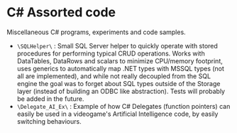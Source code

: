 C# Assorted code
=======================

Miscellaneous C# programs, experiments and code samples.

* `\SQLHelper\` : Small SQL Server helper to quickly operate with stored procedures for performing typical CRUD operations. Works with DataTables, DataRows and scalars to minimize CPU/memory footprint, uses generics to automatically map .NET types with MSSQL types (not all are implemented), and while not really decoupled from the SQL engine the goal was to forget about SQL types outside of the Storage layer (instead of building an ODBC like abstraction).
Tests will probably be added in the future.
* `\Delegate_AI_Ex\` : Example of how C# Delegates (function pointers) can easily be used in a videogame's Artificial Intelligence code, by easily switching behaviours.

